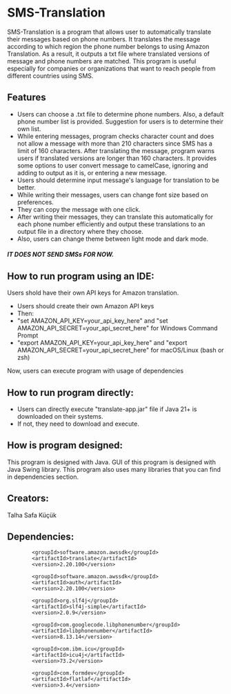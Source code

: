 # SMS-Translation

SMS-Translation is a program that allows user to automatically translate their messages based on phone numbers. It translates the message according to which region the phone number belongs to using Amazon Translation. As a result, it outputs a txt file where translated versions of message and phone numbers are matched. This program is useful especially for companies or organizations that want to reach people from different countries using SMS.

## Features
- Users can choose a .txt file to determine phone numbers. Also, a default phone number list is provided. Suggestion for users is to determine their own list. 
- While entering messages, program checks character count and does not allow a message with more than 210 characters since SMS has a limit of 160 characters. After translating the message, program warns users if translated versions are longer than 160 characters. It provides some options to user convert message to camelCase, ignoring and adding to output as it is, or entering a new message.
- Users should determine input message's language for translation to be better.
- While writing their messages, users can change font size based on preferences.
- They can copy the message with one click.
- After writing their messages, they can translate this automatically for each phone number efficiently and output these translations to an output file in a directory where they choose.
- Also, users can change theme between light mode and dark mode. 

##### IT DOES NOT SEND SMSs FOR NOW.

## How to run program using an IDE:
Users shold have their own API keys for Amazon translation. 
-  Users should create their own Amazon API keys
-  Then:
-  "set AMAZON_API_KEY=your_api_key_here" and "set AMAZON_API_SECRET=your_api_secret_here" for Windows Command Prompt
-  "export AMAZON_API_KEY=your_api_key_here" and "export AMAZON_API_SECRET=your_api_secret_here" for macOS/Linux (bash or zsh)

Now, users can execute program with usage of dependencies

## How to run program directly:
- Users can directly execute "translate-app.jar" file if Java 21+ is downloaded on their systems. 
- If not, they need to download and execute.

## How is program designed:
This program is designed with Java. GUI of this program is designed with Java Swing library. This program also uses many libraries that you can find in dependencies section.

## Creators:
Talha Safa Küçük

## Dependencies:
            <groupId>software.amazon.awssdk</groupId>
            <artifactId>translate</artifactId>
            <version>2.20.100</version>

            <groupId>software.amazon.awssdk</groupId>
            <artifactId>auth</artifactId>
            <version>2.20.100</version>

            <groupId>org.slf4j</groupId>
            <artifactId>slf4j-simple</artifactId>
            <version>2.0.9</version>

            <groupId>com.googlecode.libphonenumber</groupId>
            <artifactId>libphonenumber</artifactId>
            <version>8.13.14</version>
        
            <groupId>com.ibm.icu</groupId>
            <artifactId>icu4j</artifactId>
            <version>73.2</version>

            <groupId>com.formdev</groupId>
            <artifactId>flatlaf</artifactId>
            <version>3.4</version>
